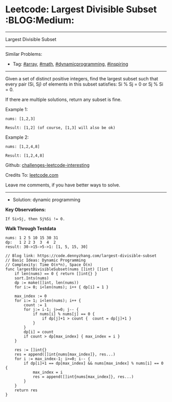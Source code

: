 # Leetcode: Largest Divisible Subset     :BLOG:Medium:


---

Largest Divisible Subset  

---

Similar Problems:  
-   Tag: [#array](https://code.dennyzhang.com/tag/array), [#math](https://code.dennyzhang.com/tag/math), [#dynamicprogramming](https://code.dennyzhang.com/tag/dynamicprogramming), [#inspiring](https://code.dennyzhang.com/tag/inspiring)

---

Given a set of distinct positive integers, find the largest subset such that every pair (Si, Sj) of elements in this subset satisfies: Si % Sj = 0 or Sj % Si = 0.  

If there are multiple solutions, return any subset is fine.  

Example 1:  

    nums: [1,2,3]
    
    Result: [1,2] (of course, [1,3] will also be ok)

Example 2:  

    nums: [1,2,4,8]
    
    Result: [1,2,4,8]

Github: [challenges-leetcode-interesting](https://github.com/DennyZhang/challenges-leetcode-interesting/tree/master/largest-divisible-subset)  

Credits To: [leetcode.com](https://leetcode.com/problems/largest-divisible-subset/description/)  

Leave me comments, if you have better ways to solve.  

---

-   Solution: dynamic programming

**Key Observations:**  

    If Si>Sj, then Sj%Si != 0.

**Walk Through Testdata**  

    nums: 1 2 5 10 15 30 31
    dp:   1 2 2 3  3  4  2
    result: 30->15->5->1: [1, 5, 15, 30]

    // Blog link: https://code.dennyzhang.com/largest-divisible-subset
    // Basic Ideas: Dynamic Programming
    // Complexity: Time O(n*n), Space O(n)
    func largestDivisibleSubset(nums []int) []int {
        if len(nums) == 0 { return []int{} }
        sort.Ints(nums)
        dp := make([]int, len(nums))
        for i:= 0; i<len(nums); i++ { dp[i] = 1 }
    
        max_index := 0
        for i:= 1; i<len(nums); i++ {
            count := 1
            for j:= i-1; j>=0; j-- {
                if nums[i] % nums[j] == 0 {
                    if dp[j]+1 > count {  count = dp[j]+1 }
                }
            }
            dp[i] = count
            if count > dp[max_index] { max_index = i }
        }
    
        res := []int{}
        res = append([]int{nums[max_index]}, res...)
        for i := max_index-1; i>=0; i-- {
            if dp[i]+1 == dp[max_index] && nums[max_index] % nums[i] == 0 {
                max_index = i
                res = append([]int{nums[max_index]}, res...)
            }
        }
        return res
    }